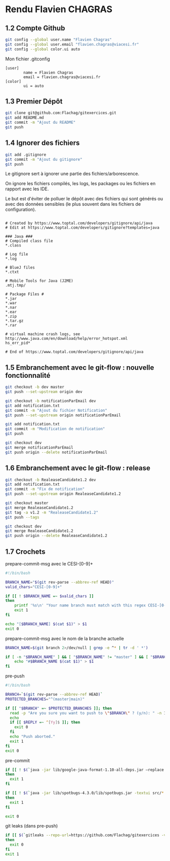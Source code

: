 # Rendu Flavien CHAGRAS

## 1.2 Compte Github
```bash
git config --global user.name "Flavien Chagras"
git config --global user.email "flavien.chagras@viacesi.fr"
git config --global color.ui auto
```
Mon fichier .gitconfig
```
[user]
        name = Flavien Chagras
        email = flavien.chagras@viacesi.fr
[color]
        ui = auto
```

## 1.3 Premier Dépôt
```bash
git clone git@github.com:Flachag/gitexercices.git
git add README.md
git commit -m "Ajout du README"
git push
```

## 1.4 Ignorer des fichiers
```bash
git add .gitignore
git commit -m "Ajout du gitignore"
git push
```

Le gitignore sert à ignorer une partie des fichiers/arborescence.

On ignore les fichiers compilés, les logs, les packages ou les fichiers en rapport avec les IDE.

Le but est d'éviter de polluer le dépôt avec des fichiers qui sont générés ou avec des données sensibles (le plus souvent dans les fichiers de configuration).
```gitignore

# Created by https://www.toptal.com/developers/gitignore/api/java
# Edit at https://www.toptal.com/developers/gitignore?templates=java

### Java ###
# Compiled class file
*.class

# Log file
*.log

# BlueJ files
*.ctxt

# Mobile Tools for Java (J2ME)
.mtj.tmp/

# Package Files #
*.jar
*.war
*.nar
*.ear
*.zip
*.tar.gz
*.rar

# virtual machine crash logs, see http://www.java.com/en/download/help/error_hotspot.xml
hs_err_pid*

# End of https://www.toptal.com/developers/gitignore/api/java
```

## 1.5 Embranchement avec le git-flow : nouvelle fonctionnalité
```bash
git checkout -b dev master
git push --set-upstream origin dev

git checkout -b notificationParEmail dev
git add notification.txt
git commit -m "Ajout du fichier Notification"
git push --set-upstream origin notificationParEmail

git add notification.txt
git commit -m "Modification de notification"
git push

git checkout dev
git merge notificationParEmail
git push origin --delete notificationParEmail
```

## 1.6 Embranchement avec le git-flow : release
```bash
git checkout -b RealeaseCandidate1.2 dev
git add notification.txt
git commit -m "Fix de notification"
git push --set-upstream origin RealeaseCandidate1.2

git checkout master
git merge RealeaseCandidate1.2
git tag -a v1.2 -m "RealeaseCandidate1.2"
git push --tags

git checkout dev
git merge RealeaseCandidate1.2
git push origin --delete RealeaseCandidate1.2
```

## 1.7 Crochets
prepare-commit-msg avec le CESI-[0-9]+
```bash
#!/bin/bash

BRANCH_NAME="$(git rev-parse --abbrev-ref HEAD)"
valid_chars="CESI-[0-9]+"

if [[ ! $BRANCH_NAME =~ $valid_chars ]]
then
    printf '%s\n' "Your name branch must match with this regex CESI-[0-9]+"
    exit 1
fi

echo "[$BRANCH_NAME] $(cat $1)" > $1
exit 0
```

prepare-commit-msg avec le nom de la branche actuelle
```bash
BRANCH_NAME=$(git branch 2>/dev/null | grep -e ^* | tr -d ' *')

if [ -n "$BRANCH_NAME" ] && [ "$BRANCH_NAME" != "master" ] && [ "$BRANCH_NAME" != "(nobranch)" ]; then
    echo "#$BRANCH_NAME $(cat $1)" > $1
fi
```

pre-push
```bash
#!/bin/bash

BRANCH=`$(git rev-parse --abbrev-ref HEAD)`
PROTECTED_BRANCHES="^(master|main)"

if [[ "$BRANCH" =~ $PROTECTED_BRANCHES ]]; then
  read -p "Are you sure you want to push to \"$BRANCH\" ? (y/n): " -n 1 -r < /dev/tty
  echo
  if [[ $REPLY =~ ^[Yy]$ ]]; then
    exit 0
  fi
  echo "Push aborted."
  exit 1
fi
exit 0
```

pre-commit
```bash
if [[ ! $(`java -jar lib/google-java-format-1.10-all-deps.jar –replace src/*.java`) ]]
then
  exit 1
fi

if [[ ! $(`java -jar lib/spotbugs-4.3.0/lib/spotbugs.jar -textui src/*.class`) ]]
then
  exit 1
fi

exit 0
```

git leaks (dans pre-push)
```bash
if [[ $(`gitleaks --repo-url=https://github.com/Flachag/gitexercices -v`) ]]
then
  exit 0
fi
exit 1
```
